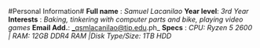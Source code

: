   #Personal Information#
**Full name** : _Samuel Lacanilao_
**Year level**: _3rd Year_
**Interests** : _Baking, tinkering with computer parts and bike, playing video games_
**Email Add.**: _qsmlacanilao@tip.edu.ph_
**Specs**     : _CPU: Ryzen 5 2600 | RAM: 12GB DDR4 RAM |Disk Type/Size: 1TB HDD_

